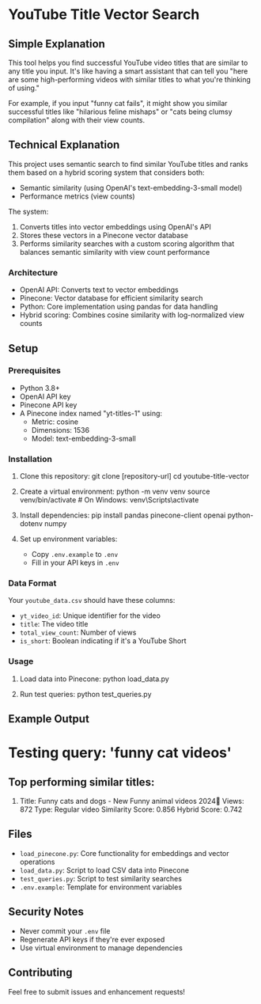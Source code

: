 # YouTube Title Vector Search

## Simple Explanation
This tool helps you find successful YouTube video titles that are similar to any title you input. It's like having a smart assistant that can tell you "here are some high-performing videos with similar titles to what you're thinking of using."

For example, if you input "funny cat fails", it might show you similar successful titles like "hilarious feline mishaps" or "cats being clumsy compilation" along with their view counts.

## Technical Explanation
This project uses semantic search to find similar YouTube titles and ranks them based on a hybrid scoring system that considers both:
- Semantic similarity (using OpenAI's text-embedding-3-small model)
- Performance metrics (view counts)

The system:
1. Converts titles into vector embeddings using OpenAI's API
2. Stores these vectors in a Pinecone vector database
3. Performs similarity searches with a custom scoring algorithm that balances semantic similarity with view count performance

### Architecture
- OpenAI API: Converts text to vector embeddings
- Pinecone: Vector database for efficient similarity search
- Python: Core implementation using pandas for data handling
- Hybrid scoring: Combines cosine similarity with log-normalized view counts

## Setup

### Prerequisites
- Python 3.8+
- OpenAI API key
- Pinecone API key
- A Pinecone index named "yt-titles-1" using:
  - Metric: cosine
  - Dimensions: 1536
  - Model: text-embedding-3-small

### Installation

1. Clone this repository:
    git clone [repository-url]
    cd youtube-title-vector

2. Create a virtual environment:
    python -m venv venv
    source venv/bin/activate  # On Windows: venv\Scripts\activate

3. Install dependencies:
    pip install pandas pinecone-client openai python-dotenv numpy

4. Set up environment variables:
   - Copy `.env.example` to `.env`
   - Fill in your API keys in `.env`

### Data Format
Your `youtube_data.csv` should have these columns:
- `yt_video_id`: Unique identifier for the video
- `title`: The video title
- `total_view_count`: Number of views
- `is_short`: Boolean indicating if it's a YouTube Short

### Usage

1. Load data into Pinecone:
    python load_data.py

2. Run test queries:
    python test_queries.py

## Example Output

Testing query: 'funny cat videos'
============================================================
Top performing similar titles:
------------------------------------------------------------
1. Title: Funny cats and dogs - New Funny animal videos 2024🤣
Views: 872
Type: Regular video
Similarity Score: 0.856
Hybrid Score: 0.742

## Files
- `load_pinecone.py`: Core functionality for embeddings and vector operations
- `load_data.py`: Script to load CSV data into Pinecone
- `test_queries.py`: Script to test similarity searches
- `.env.example`: Template for environment variables

## Security Notes
- Never commit your `.env` file
- Regenerate API keys if they're ever exposed
- Use virtual environment to manage dependencies

## Contributing
Feel free to submit issues and enhancement requests!
